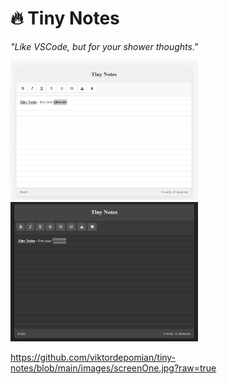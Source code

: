 # 🔥 Tiny Notes  
*"Like VSCode, but for your shower thoughts."*  

<img src="images/screenOne.jpg" alt="Site in Light Mode" width="300" margin-left="20px"><img src="images/screenTwo.jpg" alt="Site in Dark Mode" width="300">





https://github.com/viktordepomian/tiny-notes/blob/main/images/screenOne.jpg?raw=true
